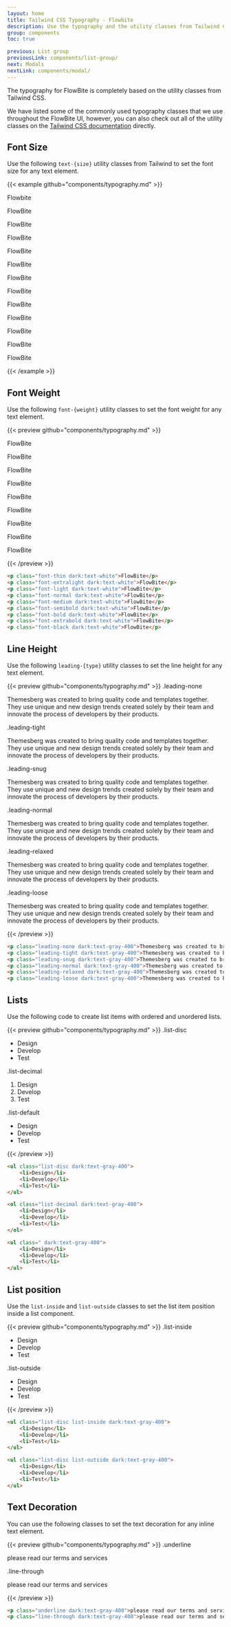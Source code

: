 ```yaml
---
layout: home
title: Tailwind CSS Typography - Flowbite
description: Use the typography and the utility classes from Tailwind CSS to style text with FlowBite
group: components
toc: true

previous: List group
previousLink: components/list-group/
next: Modals
nextLink: components/modal/
---
```


The typography for FlowBite is completely based on the utility classes from Tailwind CSS.

We have listed some of the commonly used typography classes that we use throughout the FlowBite UI, however, you can also check out all of the utility classes on the [Tailwind CSS documentation](https://tailwindcss.com/docs/font-family) directly.

## Font Size

Use the following `text-{size}` utility classes from Tailwind to set the font size for any text element.

{{< example github="components/typography.md" >}}
<p class="text-xs dark:text-white">Flowbite</p>
<p class="text-sm dark:text-white">FlowBite</p>
<p class="text-base dark:text-white">FlowBite</p>
<p class="text-lg dark:text-white">FlowBite</p>
<p class="text-xl dark:text-white">FlowBite</p>
<p class="text-2xl dark:text-white">FlowBite</p>
<p class="text-3xl dark:text-white">FlowBite</p>
<p class="text-4xl dark:text-white">FlowBite</p>
<p class="text-5xl dark:text-white">FlowBite</p>
<p class="text-6xl dark:text-white">FlowBite</p>
<p class="text-7xl dark:text-white">FlowBite</p>
<p class="text-8xl dark:text-white">FlowBite</p>
<p class="text-9xl dark:text-white">FlowBite</p>
{{< /example >}}

## Font Weight

Use the following `font-{weight}` utility classes to set the font weight for any text element.

{{< preview github="components/typography.md" >}}
<p class="text-4xl font-thin dark:text-white">FlowBite</p>
<p class="text-4xl font-extralight dark:text-white">FlowBite</p>
<p class="text-4xl font-light dark:text-white">FlowBite</p>
<p class="text-4xl font-normal dark:text-white">FlowBite</p>
<p class="text-4xl font-medium dark:text-white">FlowBite</p>
<p class="text-4xl font-semibold dark:text-white">FlowBite</p>
<p class="text-4xl font-bold dark:text-white">FlowBite</p>
<p class="text-4xl font-extrabold dark:text-white">FlowBite</p>
<p class="text-4xl font-black dark:text-white">FlowBite</p>
{{< /preview >}}

```html
<p class="font-thin dark:text-white">FlowBite</p>
<p class="font-extralight dark:text-white">FlowBite</p>
<p class="font-light dark:text-white">FlowBite</p>
<p class="font-normal dark:text-white">FlowBite</p>
<p class="font-medium dark:text-white">FlowBite</p>
<p class="font-semibold dark:text-white">FlowBite</p>
<p class="font-bold dark:text-white">FlowBite</p>
<p class="font-extrabold dark:text-white">FlowBite</p>
<p class="font-black dark:text-white">FlowBite</p>
```

## Line Height

Use the following `leading-{type}` utility classes to set the line height for any text element.

{{< preview github="components/typography.md" >}}
<span class="font-normal text-blue-700 dark:text-blue-500">.leading-none</span>
<p class="mb-4 leading-none text-gray-700 dark:text-gray-400">Themesberg was created to bring quality code and templates together. They use unique and new design trends created solely by their team and innovate the process of developers by their products.</p>
<span class="font-normal text-blue-700 dark:text-blue-500">.leading-tight</span>
<p class="mb-4 leading-tight text-gray-700 dark:text-gray-400">Themesberg was created to bring quality code and templates together. They use unique and new design trends created solely by their team and innovate the process of developers by their products.</p>
<span class="font-normal text-blue-700 dark:text-blue-500">.leading-snug</span>
<p class="mb-4 leading-snug text-gray-700 dark:text-gray-400">Themesberg was created to bring quality code and templates together. They use unique and new design trends created solely by their team and innovate the process of developers by their products.</p>
<span class="font-normal text-blue-700 dark:text-blue-500">.leading-normal</span>
<p class="mb-4 leading-normal text-gray-700 dark:text-gray-400">Themesberg was created to bring quality code and templates together. They use unique and new design trends created solely by their team and innovate the process of developers by their products.</p>
<span class="font-normal text-blue-700 dark:text-blue-500">.leading-relaxed</span>
<p class="mb-4 leading-relaxed text-gray-700 dark:text-gray-400">Themesberg was created to bring quality code and templates together. They use unique and new design trends created solely by their team and innovate the process of developers by their products.</p>
<span class="font-normal text-blue-700 dark:text-blue-500">.leading-loose</span>
<p class="mb-4 leading-loose text-gray-700 dark:text-gray-400">Themesberg was created to bring quality code and templates together. They use unique and new design trends created solely by their team and innovate the process of developers by their products.</p>
{{< /preview >}}

```html
<p class="leading-none dark:text-gray-400">Themesberg was created to bring quality ...</p>
<p class="leading-tight dark:text-gray-400">Themesberg was created to bring quality ...</p>
<p class="leading-snug dark:text-gray-400">Themesberg was created to bring quality ...</p>
<p class="leading-normal dark:text-gray-400">Themesberg was created to bring quality ...</p>
<p class="leading-relaxed dark:text-gray-400">Themesberg was created to bring quality ...</p>
<p class="leading-loose dark:text-gray-400">Themesberg was created to bring quality ...</p>
```

## Lists

Use the following code to create list items with ordered and unordered lists.

{{< preview github="components/typography.md" >}}
<span class="font-normal text-blue-700 dark:text-blue-500">.list-disc</span>
<ul class="pl-4 mb-6 text-gray-700 list-disc dark:text-gray-400">
    <li>Design</li>
    <li>Develop</li>
    <li>Test</li>
</ul>

<span class="font-normal text-blue-700 dark:text-blue-500">.list-decimal</span>
<ol class="pl-4 mb-6 text-gray-700 list-decimal dark:text-gray-400">
    <li>Design</li>
    <li>Develop</li>
    <li>Test</li>
</ol>

<span class="font-normal text-blue-700 dark:text-blue-500">.list-default</span>
<ul class="text-gray-700 dark:text-gray-400">
    <li>Design</li>
    <li>Develop</li>
    <li>Test</li>
</ul>
{{< /preview >}}

```html
<ul class="list-disc dark:text-gray-400">
    <li>Design</li>
    <li>Develop</li>
    <li>Test</li>
</ul>

<ol class="list-decimal dark:text-gray-400">
    <li>Design</li>
    <li>Develop</li>
    <li>Test</li>
</ol>

<ul class=" dark:text-gray-400">
    <li>Design</li>
    <li>Develop</li>
    <li>Test</li>
</ul>
```

## List position

Use the `list-inside` and `list-outside` classes to set the list item position inside a list component.

{{< preview github="components/typography.md" >}}
<span class="font-normal text-blue-700 dark:text-blue-500">.list-inside</span>
<ul class="mt-2 mb-6 text-green-700 list-disc list-inside bg-green-100 rounded-lg dark:bg-gray-700 dark:text-green-500">
    <li>Design</li>
    <li>Develop</li>
    <li>Test</li>
</ul>
<span class="font-normal text-blue-700 dark:text-blue-500">.list-outside</span>
<ul class="mt-2 text-green-700 list-disc list-outside bg-green-100 rounded-lg dark:bg-gray-700 dark:text-green-500">
    <li>Design</li>
    <li>Develop</li>
    <li>Test</li>
</ul>
{{< /preview >}}

```html
<ul class="list-disc list-inside dark:text-gray-400">
    <li>Design</li>
    <li>Develop</li>
    <li>Test</li>
</ul>

<ul class="list-disc list-outside dark:text-gray-400">
    <li>Design</li>
    <li>Develop</li>
    <li>Test</li>
</ul>
```

## Text Decoration

You can use the following classes to set the text decoration for any inline text element.

{{< preview github="components/typography.md" >}}
<span class="font-normal text-blue-700 dark:text-blue-500">.underline</span>
<p class="mt-2 mb-4 underline dark:text-gray-400">please read our terms and services</p>
<span class="font-normal text-blue-700 dark:text-blue-500">.line-through</span>
<p class="mt-2 mb-4 line-through dark:text-gray-400">please read our terms and services</p>
{{< /preview >}}

```html
<p class="underline dark:text-gray-400">please read our terms and services</p>
<p class="line-through dark:text-gray-400">please read our terms and services</p>
```